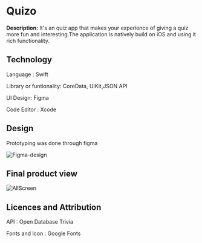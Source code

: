 # Quizo

**Description:** It's an quiz app that makes your experience of giving a quiz more fun and interesting.The application is natively build on iOS and using it rich functionality.


## Technology 

Language : Swift  

Library or funtionality: CoreData, UIKit,JSON API

UI Design: Figma 

Code Editor : Xcode



## Design

Prototyping was done through figma  

![Figma-design](https://dharmikm.com/quizo-images/figma-ss-new.png)


## Final product view

![AllScreen](https://dharmikm.com/quizo-images/quizo-all-screen-new.png)

## Licences and Attribution

API : Open Database Trivia  

Fonts and Icon : Google Fonts






